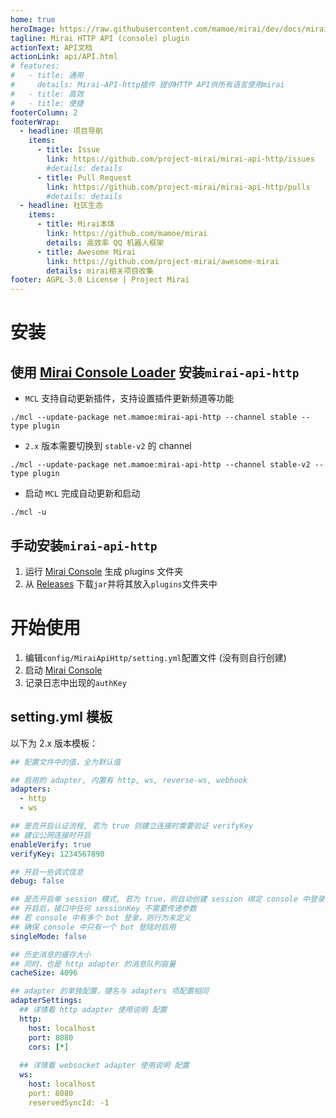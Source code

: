 ```yaml
---
home: true
heroImage: https://raw.githubusercontent.com/mamoe/mirai/dev/docs/mirai.png
tagline: Mirai HTTP API (console) plugin
actionText: API文档
actionLink: api/API.html
# features:
#   - title: 通用
#     details: Mirai-API-http插件 提供HTTP API供所有语言使用mirai
#   - title: 高效
#   - title: 便捷
footerColumn: 2
footerWrap:
  - headline: 项目导航
    items:
      - title: Issue
        link: https://github.com/project-mirai/mirai-api-http/issues
        #details: details
      - title: Pull Request
        link: https://github.com/project-mirai/mirai-api-http/pulls
        #details: details
  - headline: 社区生态
    items:
      - title: Mirai本体
        link: https://github.com/mamoe/mirai
        details: 高效率 QQ 机器人框架
      - title: Awesome Mirai
        link: https://github.com/project-mirai/awesome-mirai
        details: mirai相关项目收集
footer: AGPL-3.0 License | Project Mirai
---
```


# 安装

## 使用 [Mirai Console Loader](https://github.com/iTXTech/mirai-console-loader) 安装`mirai-api-http`

- `MCL` 支持自动更新插件，支持设置插件更新频道等功能

```shell
./mcl --update-package net.mamoe:mirai-api-http --channel stable --type plugin
```
* `2.x` 版本需要切换到 `stable-v2` 的 channel
```shell
./mcl --update-package net.mamoe:mirai-api-http --channel stable-v2 --type plugin
```
* 启动 `MCL` 完成自动更新和启动
```shell
./mcl -u
```

## 手动安装`mirai-api-http`

1. 运行 [Mirai Console](https://github.com/mamoe/mirai-console) 生成 plugins 文件夹
2. 从 [Releases](https://github.com/project-mirai/mirai-api-http/releases) 下载`jar`并将其放入`plugins`文件夹中

# 开始使用

1. 编辑`config/MiraiApiHttp/setting.yml`配置文件 (没有则自行创建)
2. 启动 [Mirai Console](https://github.com/mamoe/mirai-console)
3. 记录日志中出现的`authKey`

## setting.yml 模板

以下为 2.x 版本模板：
```yaml
## 配置文件中的值，全为默认值

## 启用的 adapter, 内置有 http, ws, reverse-ws, webhook
adapters:
  - http
  - ws

## 是否开启认证流程, 若为 true 则建立连接时需要验证 verifyKey
## 建议公网连接时开启
enableVerify: true
verifyKey: 1234567890

## 开启一些调式信息
debug: false

## 是否开启单 session 模式, 若为 true，则自动创建 session 绑定 console 中登录的 bot
## 开启后，接口中任何 sessionKey 不需要传递参数
## 若 console 中有多个 bot 登录，则行为未定义
## 确保 console 中只有一个 bot 登陆时启用
singleMode: false

## 历史消息的缓存大小
## 同时，也是 http adapter 的消息队列容量
cacheSize: 4096

## adapter 的单独配置，键名与 adapters 项配置相同
adapterSettings:
  ## 详情看 http adapter 使用说明 配置
  http:
    host: localhost
    port: 8080
    cors: [*]
  
  ## 详情看 websocket adapter 使用说明 配置
  ws:
    host: localhost
    port: 8080
    reservedSyncId: -1
```
